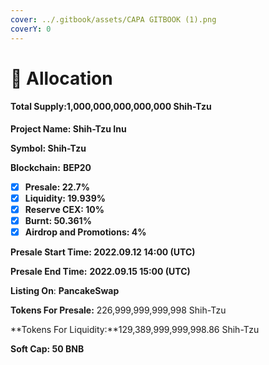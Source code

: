 ```yaml
---
cover: ../.gitbook/assets/CAPA GITBOOK (1).png
coverY: 0
---
```


# 🐶 Allocation

#### Total Supply:1,000,000,000,000,000 Shih-Tzu

**Project Name: Shih-Tzu Inu**

**Symbol: Shih-Tzu**&#x20;

**Blockchain:** **BEP20**

* [x] **Presale: 22.7%**
* [x] **Liquidity: 19.939%**
* [x] **Reserve CEX: 10%**
* [x] **Burnt: 50.361%**
* [x] **Airdrop and Promotions: 4%**

**Presale Start Time: 2022.09.12 14:00 (UTC)**

**Presale End Time:** **2022.09.15 15:00 (UTC)**

**Listing On**: **PancakeSwap**

**Tokens For Presale:** 226,999,999,999,998 Shih-Tzu

**Tokens For Liquidity:**129,389,999,999,998.86 Shih-Tzu

**Soft Cap: 50 BNB**
